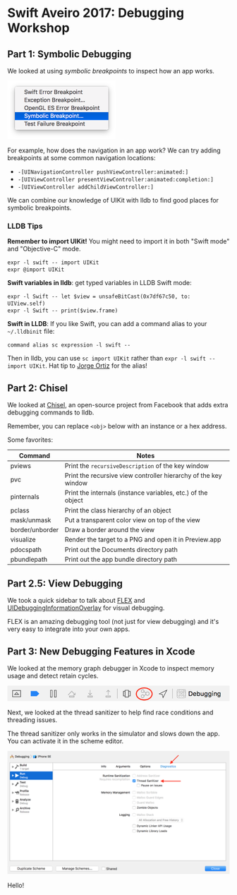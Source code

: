 # Swift Aveiro 2017: Debugging Workshop

## Part 1: Symbolic Debugging

We looked at using *symbolic breakpoints* to inspect how an app works.

![Symbolic breakpoints](assets/symbolic-breakpoint.png)

For example, how does the navigation in an app work? We can try adding breakpoints at some common navigation locations:

* `-[UINavigationController pushViewController:animated:]`
* `-[UIViewController presentViewController:animated:completion:]`
* `-[UIViewController addChildViewController:]`

We can combine our knowledge of UIKit with lldb to find good places for symbolic breakpoints.

### LLDB Tips

**Remember to import UIKit!** You might need to import it in both "Swift mode" and "Objective-C" mode.

```
expr -l swift -- import UIKit
expr @import UIKit
```

**Swift variables in lldb**: get typed variables in LLDB Swift mode:

```
expr -l Swift -- let $view = unsafeBitCast(0x7df67c50, to: UIView.self)
expr -l Swift -- print($view.frame)
```

**Swift in LLDB**: If you like Swift, you can add a command alias to your `~/.lldbinit` file:

```
command alias sc expression -l swift --
```

Then in lldb, you can use `sc import UIKit` rather than `expr -l swift -- import UIKit`. Hat tip to [Jorge Ortiz](https://github.com/jdortiz) for the alias!


## Part 2: Chisel

We looked at [Chisel](https://github.com/facebook/chisel), an open-source project from Facebook that adds extra debugging commands to lldb.

Remember, you can replace `<obj>` below with an instance or a hex address.

Some favorites:

|Command           |Notes           |
|------------------|----------------|
|pviews|Print the `recursiveDescription` of the key window|
|pvc|Print the recursive view controller hierarchy of the key window|
|pinternals <obj>  |Print the internals (instance variables, etc.) of the object|
|pclass <obj>      |Print the class hierarchy of an object|
|mask/unmask <obj> |Put a transparent color view on top of the view|
|border/unborder <obj>|Draw a border around the view|
|visualize <obj>   |Render the target to a PNG and open it in Preview.app|
|pdocspath         |Print out the Documents directory path|
|pbundlepath       |Print out the app bundle directory path|

## Part 2.5: View Debugging

We took a quick sidebar to talk about [FLEX](https://github.com/Flipboard/FLEX) and [UIDebuggingInformationOverlay](http://ryanipete.com/blog/ios/swift/objective-c/uidebugginginformationoverlay/) for visual debugging.

FLEX is an amazing debugging tool (not just for view debugging) and it's very easy to integrate into your own apps.

## Part 3: New Debugging Features in Xcode

We looked at the memory graph debugger in Xcode to inspect memory usage and detect retain cycles.

![Memory graph debugger button](assets/memory-graph.png)

Next, we looked at the thread sanitizer to help find race conditions and threading issues.

The thread sanitizer only works in the simulator and slows down the app. You can activate it in the scheme editor.

![Thread sanitizer](assets/tsan.png)

Hello!
